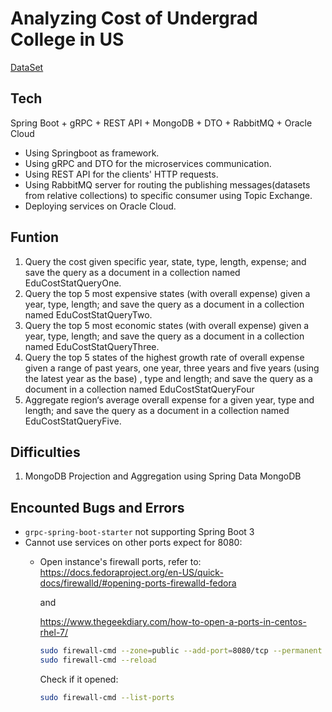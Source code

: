 # Analyzing Cost of Undergrad College in US
[DataSet](https://www.kaggle.com/datasets/kfoster150/avg-cost-of-undergrad-college-by-state/versions/10?resource=download)
## Tech
Spring Boot + gRPC + REST API + MongoDB + DTO + RabbitMQ + Oracle Cloud

- Using Springboot as framework.
- Using gRPC and DTO for the microservices communication.
- Using REST API for the clients' HTTP requests.
- Using RabbitMQ server for routing the publishing messages(datasets from relative collections) to specific consumer using Topic Exchange.
- Deploying services on Oracle Cloud.

## Funtion
1. Query the cost given specific year, state, type, length, expense; and save the query as a document in a collection named EduCostStatQueryOne.
1. Query the top 5 most expensive states (with overall expense) given a year, type, length; and save the query as a document in a collection named EduCostStatQueryTwo.
1. Query the top 5 most economic states (with overall expense) given a year, type, length; and save the query as a document in a collection named EduCostStatQueryThree.
1. Query the top 5 states of the highest growth rate of overall expense given a range of past years, one year, three years and five years (using the latest year as the base) , type and length; and save the query as a document in a collection named EduCostStatQueryFour
1. Aggregate region‘s average overall expense for a given year, type and length; and save the query as a document in a collection named EduCostStatQueryFive.

## Difficulties
1. MongoDB Projection and Aggregation using Spring Data MongoDB

## Encounted Bugs and Errors
- `grpc-spring-boot-starter` not supporting Spring Boot 3
- Cannot use services on other ports expect for 8080: 
  - Open instance's firewall ports, refer to: 
    https://docs.fedoraproject.org/en-US/quick-docs/firewalld/#opening-ports-firewalld-fedora
   
    and

    https://www.thegeekdiary.com/how-to-open-a-ports-in-centos-rhel-7/
    ```bash
    sudo firewall-cmd --zone=public --add-port=8080/tcp --permanent
    sudo firewall-cmd --reload
    ```
    Check if it opened:
    ```bash
    sudo firewall-cmd --list-ports
    ```
